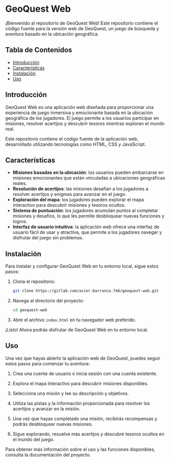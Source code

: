# GeoQuest Web

¡Bienvenido al repositorio de GeoQuest Web! Este repositorio contiene el código fuente para la versión web de GeoQuest, un juego de búsqueda y aventura basado en la ubicación geográfica.

## Tabla de Contenidos

- [Introducción](#introducción)
- [Características](#características)
- [Instalación](#instalación)
- [Uso](#uso)

## Introducción

GeoQuest Web es una aplicación web diseñada para proporcionar una experiencia de juego inmersiva y emocionante basada en la ubicación geográfica de los jugadores. El juego permite a los usuarios participar en misiones, resolver acertijos y descubrir tesoros mientras exploran el mundo real.

Este repositorio contiene el código fuente de la aplicación web, desarrollado utilizando tecnologías como HTML, CSS y JavaScript.

## Características

- **Misiones basadas en la ubicación**: los usuarios pueden embarcarse en misiones emocionantes que están vinculadas a ubicaciones geográficas reales.
- **Resolución de acertijos**: las misiones desafían a los jugadores a resolver acertijos y enigmas para avanzar en el juego.
- **Exploración del mapa**: los jugadores pueden explorar el mapa interactivo para descubrir misiones y tesoros ocultos.
- **Sistema de puntuación**: los jugadores acumulan puntos al completar misiones y desafíos, lo que les permite desbloquear nuevas funciones y logros.
- **Interfaz de usuario intuitiva**: la aplicación web ofrece una interfaz de usuario fácil de usar y atractiva, que permite a los jugadores navegar y disfrutar del juego sin problemas.

## Instalación

Para instalar y configurar GeoQuest Web en tu entorno local, sigue estos pasos:

1. Clona el repositorio:

   ```bash
   git clone https://gitlab.com/asier.barranco.7e6/geoquest-web.git
   ```

2. Navega al directorio del proyecto:

   ```bash
   cd geoquest-web
   ```

3. Abre el archivo `index.html` en tu navegador web preferido.

¡Listo! Ahora podrás disfrutar de GeoQuest Web en tu entorno local.

## Uso

Una vez que hayas abierto la aplicación web de GeoQuest, puedes seguir estos pasos para comenzar tu aventura:

1. Crea una cuenta de usuario o inicia sesión con una cuenta existente.

2. Explora el mapa interactivo para descubrir misiones disponibles.

3. Selecciona una misión y lee su descripción y objetivos.

4. Utiliza las pistas y la información proporcionada para resolver los acertijos y avanzar en la misión.

5. Una vez que hayas completado una misión, recibirás recompensas y podrás desbloquear nuevas misiones.

6. Sigue explorando, resuelve más acertijos y descubre tesoros ocultos en el mundo del juego.

Para obtener más información sobre el uso y las funciones disponibles, consulta la documentación del proyecto.
